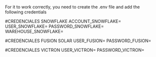 For it to work correctly, you need to create the .env file and add the following credentials

#CREDENCIALES SNOWFLAKE
ACCOUNT_SNOWFLAKE=
USER_SNOWFLAKE=
PASSWORD_SNOWFLAKE=
WAREHOUSE_SNOWFLAKE=

#CREDENCIALES FUSION SOLAR
USER_FUSION=
PASSWORD_FUSION=

#CREDENCIALES VICTRON
USER_VICTRON=
PASSWORD_VICTRON=
